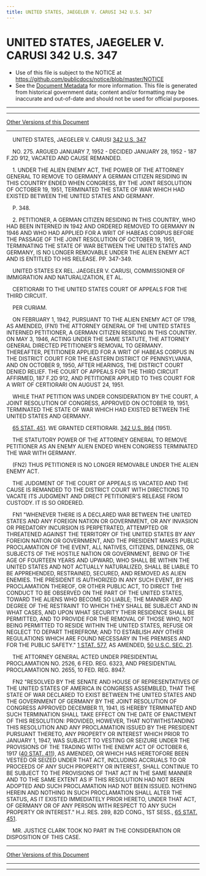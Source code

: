 ```yaml
---
title: UNITED STATES, JAEGELER V. CARUSI 342 U.S. 347
---
```


# UNITED STATES, JAEGELER V. CARUSI 342 U.S. 347

* Use of this file is subject to the NOTICE at https://github.com/publicdocs/notice/blob/master/NOTICE
* See the [Document Metadata](../../../index.md) for more information.
  This file is generated from historical government data; content and/or formatting may be inaccurate and out-of-date and should not be used for official purposes.

----------
----------

[Other Versions of this Document](https://publicdocs.github.io/go/links?ns=uslm-x&ref=%2Fus%2Fcourts%2Fscotus%2FusReporter%2F342%2F347)

----------

    UNITED STATES, JAEGELER V. CARUSI [342 U.S. 347][/us/courts/scotus/usReporter/342/347]

    NO. 275.  ARGUED JANUARY 7, 1952 - DECIDED JANUARY 28, 1952 - 187 F.2D 912, VACATED AND CAUSE REMANDED.

    1.  UNDER THE ALIEN ENEMY ACT, THE POWER OF THE ATTORNEY GENERAL TO REMOVE TO GERMANY A GERMAN CITIZEN RESIDING IN THIS COUNTRY ENDED WHEN CONGRESS, BY THE JOINT RESOLUTION OF OCTOBER 19, 1951, TERMINATED THE STATE OF WAR WHICH HAD EXISTED BETWEEN THE UNITED STATES AND GERMANY.

    P. 348.

    2.  PETITIONER, A GERMAN CITIZEN RESIDING IN THIS COUNTRY, WHO HAD BEEN INTERNED IN 1942 AND ORDERED REMOVED TO GERMANY IN 1946 AND WHO HAD APPLIED FOR A WRIT OF HABEAS CORPUS BEFORE THE PASSAGE OF THE JOINT RESOLUTION OF OCTOBER 19, 1951, TERMINATING THE STATE OF WAR BETWEEN THE UNITED STATES AND GERMANY, IS NO LONGER REMOVABLE UNDER THE ALIEN ENEMY ACT AND IS ENTITLED TO HIS RELEASE.   PP. 347-349.

    UNITED STATES EX REL. JAEGELER V. CARUSI, COMMISSIONER OF IMMIGRATION AND NATURALIZATION, ET AL.

    CERTIORARI TO THE UNITED STATES COURT OF APPEALS FOR THE THIRD CIRCUIT.

    PER CURIAM.

    ON FEBRUARY 1, 1942, PURSUANT TO THE ALIEN ENEMY ACT OF 1798, AS AMENDED, (FN1) THE ATTORNEY GENERAL OF THE UNITED STATES INTERNED PETITIONER, A GERMAN CITIZEN RESIDING IN THIS COUNTRY.  ON MAY 3, 1946, ACTING UNDER THE SAME STATUTE, THE ATTORNEY GENERAL DIRECTED PETITIONER'S REMOVAL TO GERMANY.  THEREAFTER, PETITIONER APPLIED FOR A WRIT OF HABEAS CORPUS IN THE DISTRICT COURT FOR THE EASTERN DISTRICT OF PENNSYLVANIA, AND ON OCTOBER 9, 1950, AFTER HEARINGS, THE DISTRICT COURT DENIED RELIEF.  THE COURT OF APPEALS FOR THE THIRD CIRCUIT AFFIRMED, 187 F.2D 912, AND PETITIONER APPLIED TO THIS COURT FOR A WRIT OF CERTIORARI ON AUGUST 24, 1951.

    WHILE THAT PETITION WAS UNDER CONSIDERATION BY THE COURT, A JOINT RESOLUTION OF CONGRESS, APPROVED ON OCTOBER 19, 1951, TERMINATED THE STATE OF WAR WHICH HAD EXISTED BETWEEN THE UNITED STATES AND GERMANY.

    [65 STAT. 451][/us/stat/65/451].  WE GRANTED CERTIORARI.  [342 U.S. 864][/us/courts/scotus/usReporter/342/864] (1951).

    THE STATUTORY POWER OF THE ATTORNEY GENERAL TO REMOVE PETITIONER AS AN ENEMY ALIEN ENDED WHEN CONGRESS TERMINATED THE WAR WITH GERMANY.

    (FN2)  THUS PETITIONER IS NO LONGER REMOVABLE UNDER THE ALIEN ENEMY ACT.

    THE JUDGMENT OF THE COURT OF APPEALS IS VACATED AND THE CAUSE IS REMANDED TO THE DISTRICT COURT WITH DIRECTIONS TO VACATE ITS JUDGMENT AND DIRECT PETITIONER'S RELEASE FROM CUSTODY.  IT IS SO ORDERED.

    FN1  "WHENEVER THERE IS A DECLARED WAR BETWEEN THE UNITED STATES AND ANY FOREIGN NATION OR GOVERNMENT, OR ANY INVASION OR PREDATORY INCURSION IS PERPETRATED, ATTEMPTED OR THREATENED AGAINST THE TERRITORY OF THE UNITED STATES BY ANY FOREIGN NATION OR GOVERNMENT, AND THE PRESIDENT MAKES PUBLIC PROCLAMATION OF THE EVENT, ALL NATIVES, CITIZENS, DENIZENS, OR SUBJECTS OF THE HOSTILE NATION OR GOVERNMENT, BEING OF THE AGE OF FOURTEEN YEARS AND UPWARD, WHO SHALL BE WITHIN THE UNITED STATES AND NOT ACTUALLY NATURALIZED, SHALL BE LIABLE TO BE APPREHENDED, RESTRAINED, SECURED, AND REMOVED AS ALIEN ENEMIES.  THE PRESIDENT IS AUTHORIZED IN ANY SUCH EVENT, BY HIS PROCLAMATION THEREOF, OR OTHER PUBLIC ACT, TO DIRECT THE CONDUCT TO BE OBSERVED ON THE PART OF THE UNITED STATES, TOWARD THE ALIENS WHO BECOME SO LIABLE; THE MANNER AND DEGREE OF THE RESTRAINT TO WHICH THEY SHALL BE SUBJECT AND IN WHAT CASES, AND UPON WHAT SECURITY THEIR RESIDENCE SHALL BE PERMITTED, AND TO PROVIDE FOR THE REMOVAL OF THOSE WHO, NOT BEING PERMITTED TO RESIDE WITHIN THE UNITED STATES, REFUSE OR NEGLECT TO DEPART THEREFROM; AND TO ESTABLISH ANY OTHER REGULATIONS WHICH ARE FOUND NECESSARY IN THE PREMISES AND FOR THE PUBLIC SAFETY."  [1 STAT. 577][/us/stat/1/577], AS AMENDED, [50 U.S.C. SEC. 21][/us/usc/t50/s21].

    THE ATTORNEY GENERAL ACTED UNDER PRESIDENTIAL PROCLAMATION NO. 2526, 6 FED. REG. 6323, AND PRESIDENTIAL PROCLAMATION NO. 2655, 10 FED. REG. 8947.

    FN2  "RESOLVED BY THE SENATE AND HOUSE OF REPRESENTATIVES OF THE UNITED STATES OF AMERICA IN CONGRESS ASSEMBLED, THAT THE STATE OF WAR DECLARED TO EXIST BETWEEN THE UNITED STATES AND THE GOVERNMENT OF GERMANY BY THE JOINT RESOLUTION OF CONGRESS APPROVED DECEMBER 11, 1941, IS HEREBY TERMINATED AND SUCH TERMINATION SHALL TAKE EFFECT ON THE DATE OF ENACTMENT OF THIS RESOLUTION: PROVIDED, HOWEVER, THAT NOTWITHSTANDING THIS RESOLUTION AND ANY PROCLAMATION ISSUED BY THE PRESIDENT PURSUANT THERETO, ANY PROPERTY OR INTEREST WHICH PRIOR TO JANUARY 1, 1947, WAS SUBJECT TO VESTING OR SEIZURE UNDER THE PROVISIONS OF THE TRADING WITH THE ENEMY ACT OF OCTOBER 6, 1917 ([40 STAT. 411][/us/stat/40/411]), AS AMENDED, OR WHICH HAS HERETOFORE BEEN VESTED OR SEIZED UNDER THAT ACT, INCLUDING ACCRUALS TO OR PROCEEDS OF ANY SUCH PROPERTY OR INTEREST, SHALL CONTINUE TO BE SUBJECT TO THE PROVISIONS OF THAT ACT IN THE SAME MANNER AND TO THE SAME EXTENT AS IF THIS RESOLUTION HAD NOT BEEN ADOPTED AND SUCH PROCLAMATION HAD NOT BEEN ISSUED.  NOTHING HEREIN AND NOTHING IN SUCH PROCLAMATION SHALL ALTER THE STATUS, AS IT EXISTED IMMEDIATELY PRIOR HERETO, UNDER THAT ACT, OF GERMANY OR OF ANY PERSON WITH RESPECT TO ANY SUCH PROPERTY OR INTEREST."  H.J. RES. 289, 82D CONG., 1ST SESS., [65 STAT. 451][/us/stat/65/451].

    MR. JUSTICE CLARK TOOK NO PART IN THE CONSIDERATION OR DISPOSITION OF THIS CASE.

----------

[Other Versions of this Document](https://publicdocs.github.io/go/links?ns=uslm-x&ref=%2Fus%2Fcourts%2Fscotus%2FusReporter%2F342%2F347)

----------
----------

[/us/courts/scotus/usReporter/342/347]: https://publicdocs.github.io/go/links?ns=uslm-x&ref=%2Fus%2Fcourts%2Fscotus%2FusReporter%2F342%2F347
[/us/stat/65/451]: https://publicdocs.github.io/go/links?ns=uslm&ref=%2Fus%2Fstat%2F65%2F451
[/us/courts/scotus/usReporter/342/864]: https://publicdocs.github.io/go/links?ns=uslm-x&ref=%2Fus%2Fcourts%2Fscotus%2FusReporter%2F342%2F864
[/us/stat/1/577]: https://publicdocs.github.io/go/links?ns=uslm&ref=%2Fus%2Fstat%2F1%2F577
[/us/usc/t50/s21]: https://publicdocs.github.io/go/links?ns=uslm&ref=%2Fus%2Fusc%2Ft50%2Fs21
[/us/stat/40/411]: https://publicdocs.github.io/go/links?ns=uslm&ref=%2Fus%2Fstat%2F40%2F411
[/us/stat/65/451]: https://publicdocs.github.io/go/links?ns=uslm&ref=%2Fus%2Fstat%2F65%2F451


